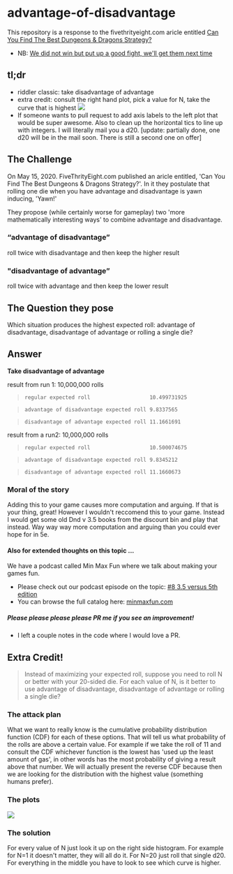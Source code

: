 # advantage-of-disadvantage
This repository is a response to the fivethrityeight.com aricle entitled [Can You Find The Best Dungeons &amp; Dragons Strategy?](https://fivethirtyeight.com/features/can-you-find-the-best-dungeons-dragons-strategy/)

* NB: [We did not win but put up a good fight, we'll get them next time](https://fivethirtyeight.com/features/somethings-fishy-in-the-state-of-the-riddler/)

## tl;dr
* riddler classic: take disadvantage of advantage
* extra credit: consult the right hand plot, pick a value for N, take the curve that is highest
![](https://github.com/alonzi/advantage-of-disadvantage/blob/master/extraCredit.png)
* If someone wants to pull request to add axis labels to the left plot that would be super awesome. Also to clean up the horizontal tics to line up with integers. I will literally mail you a d20. [update: partially done, one d20 will be in the mail soon. There is still a second one on offer]


## The Challenge
On May 15, 2020. FiveThrityEight.com published an aricle entitled, 'Can You Find The Best Dungeons & Dragons Strategy?'. In it they postulate that rolling one die when you have advantage and disadvantage is yawn inducing, 'Yawn!'

They propose (while certainly worse for gameplay) two 'more mathematically interesting ways' to combine advantage and disadvantage.

### “advantage of disadvantage”
roll twice with disadvantage and then keep the higher result

### "disadvantage of advantage”
roll twice with advantage and then keep the lower result

## The Question they pose
Which situation produces the highest expected roll: advantage of disadvantage, disadvantage of advantage or rolling a single die?

## Answer
**Take disadvantage of advantage**

result from run 1: 10,000,000 rolls
> `regular expected roll                   10.499731925`

> `advantage of disadvantage expected roll 9.8337565`

> `disadvantage of advantage expected roll 11.1661691`

result from a run2: 10,000,000 rolls

> `regular expected roll                   10.500074675`

> `advantage of disadvantage expected roll 9.8345212`

> `disadvantage of advantage expected roll 11.1660673`

### Moral of the story
Adding this to your game causes more computation and arguing. If that is your thing, great! However I wouldn't reccomend this to your game. Instead I would get some old Dnd v 3.5 books from the discount bin and play that instead. Way way way more computation and arguing than you could ever hope for in 5e.

#### Also for extended thoughts on this topic ...
We have a podcast called Min Max Fun where we talk about making your games fun.
* Please check out our podcast episode on the topic: [#8 3.5 versus 5th edition](https://minmaxfun.buzzsprout.com/349301/1403029-8-3-5-versus-5th-edition)
* You can browse the full catalog here: [minmaxfun.com](https://minmaxfun.buzzsprout.com/)

##### Please please please please PR me if you see an improvement!
* I left a couple notes in the code where I would love a PR.


## Extra Credit!
> Instead of maximizing your expected roll, suppose you need to roll N or better with your 20-sided die. For each value of N, is it better to use advantage of disadvantage, disadvantage of advantage or rolling a single die?

### The attack plan
What we want to really know is the cumulative probability distribution function (CDF) for each of these options. That will tell us what probability of the rolls are above a certain value. For example if we take the roll of 11 and consult the CDF whichever function is the lowest has 'used up the least amount of gas', in other words has the most probability of giving a result above that number. We will actually present the reverse CDF because then we are looking for the distribution with the highest value (something humans prefer).

### The plots
![](https://github.com/alonzi/advantage-of-disadvantage/blob/master/extraCredit.png)

### The solution
For every value of N just look it up on the right side histogram. For example for N=1 it doesn't matter, they will all do it. For N=20 just roll that single d20. For everything in the middle you have to look to see which curve is higher.
